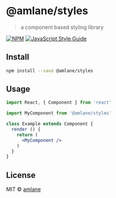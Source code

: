 # @amlane/styles

> a component based styling library

[![NPM](https://img.shields.io/npm/v/@amlane/styles.svg)](https://www.npmjs.com/package/@amlane/styles) [![JavaScript Style Guide](https://img.shields.io/badge/code_style-standard-brightgreen.svg)](https://standardjs.com)

## Install

```bash
npm install --save @amlane/styles
```

## Usage

```jsx
import React, { Component } from 'react'

import MyComponent from '@amlane/styles'

class Example extends Component {
  render () {
    return (
      <MyComponent />
    )
  }
}
```

## License

MIT © [amlane](https://github.com/amlane)
